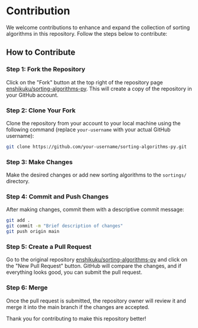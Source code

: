 # Contribution

We welcome contributions to enhance and expand the collection of sorting algorithms in this repository. Follow the steps below to contribute:

## How to Contribute

### Step 1: Fork the Repository

Click on the "Fork" button at the top right of the repository page [enshikuku/sorting-algorithms-py](https://github.com/enshikuku/sorting-algorithms-py). This will create a copy of the repository in your GitHub account.

### Step 2: Clone Your Fork

Clone the repository from your account to your local machine using the following command (replace `your-username` with your actual GitHub username):

```bash
git clone https://github.com/your-username/sorting-algorithms-py.git
```

### Step 3: Make Changes

Make the desired changes or add new sorting algorithms to the `sortings/` directory.

### Step 4: Commit and Push Changes

After making changes, commit them with a descriptive commit message:

```bash
git add .
git commit -m "Brief description of changes"
git push origin main
```

### Step 5: Create a Pull Request

Go to the original repository [enshikuku/sorting-algorithms-py](https://github.com/enshikuku/sorting-algorithms-py) and click on the "New Pull Request" button. GitHub will compare the changes, and if everything looks good, you can submit the pull request.

### Step 6: Merge

Once the pull request is submitted, the repository owner will review it and merge it into the main branch if the changes are accepted.

Thank you for contributing to make this repository better!
